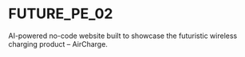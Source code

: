 # FUTURE_PE_02
AI-powered no-code website built to showcase the futuristic wireless charging product – AirCharge.
